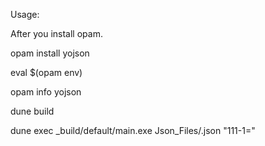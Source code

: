 Usage:

After you install opam.

opam install yojson 

eval $(opam env)

opam info yojson

dune build

dune exec _build/default/main.exe Json_Files/<x>.json "111-1="

